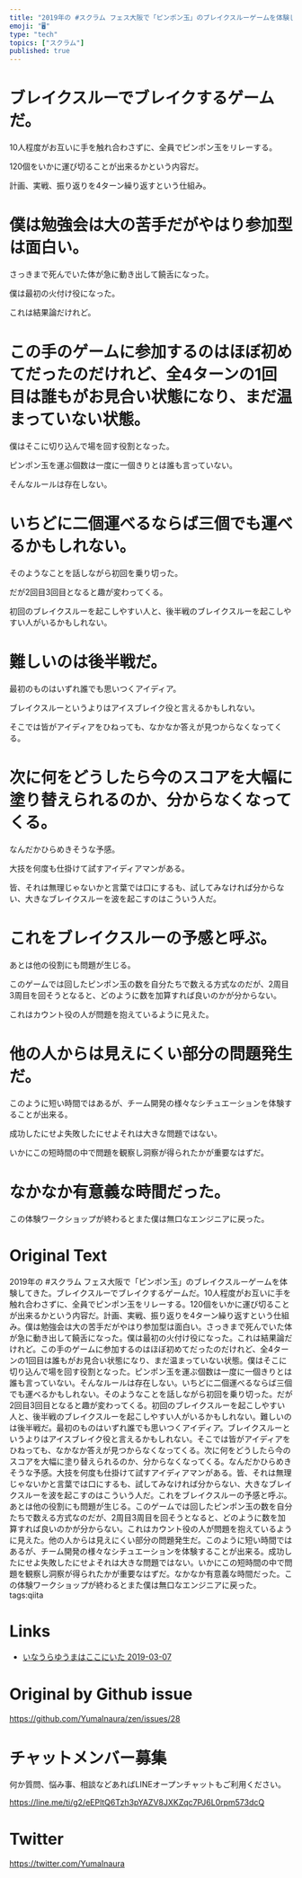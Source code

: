 ```yaml
---
title: "2019年の #スクラム フェス大阪で「ピンポン玉」のブレイクスルーゲームを体験してきた"
emoji: "🖥"
type: "tech"
topics: ["スクラム"]
published: true
---
```


# ブレイクスルーでブレイクするゲームだ。

10人程度がお互いに手を触れ合わさずに、全員でピンポン玉をリレーする。

120個をいかに運び切ることが出来るかという内容だ。

計画、実戦、振り返りを4ターン繰り返すという仕組み。

# 僕は勉強会は大の苦手だがやはり参加型は面白い。

さっきまで死んでいた体が急に動き出して饒舌になった。

僕は最初の火付け役になった。

これは結果論だけれど。

# この手のゲームに参加するのはほぼ初めてだったのだけれど、全4ターンの1回目は誰もがお見合い状態になり、まだ温まっていない状態。

僕はそこに切り込んで場を回す役割となった。

ピンポン玉を運ぶ個数は一度に一個きりとは誰も言っていない。

そんなルールは存在しない。

# いちどに二個運べるならば三個でも運べるかもしれない。

そのようなことを話しながら初回を乗り切った。

だが2回目3回目となると趣が変わってくる。

初回のブレイクスルーを起こしやすい人と、後半戦のブレイクスルーを起こしやすい人がいるかもしれない。

# 難しいのは後半戦だ。

最初のものはいずれ誰でも思いつくアイディア。

ブレイクスルーというよりはアイスブレイク役と言えるかもしれない。

そこでは皆がアイディアをひねっても、なかなか答えが見つからなくなってくる。

# 次に何をどうしたら今のスコアを大幅に塗り替えられるのか、分からなくなってくる。

なんだかひらめきそうな予感。

大技を何度も仕掛けて試すアイディアマンがある。

皆、それは無理じゃないかと言葉では口にするも、試してみなければ分からない、大きなブレイクスルーを波を起こすのはこういう人だ。

# これをブレイクスルーの予感と呼ぶ。

あとは他の役割にも問題が生じる。

このゲームでは回したピンポン玉の数を自分たちで数える方式なのだが、2周目3周目を回そうとなると、どのように数を加算すれば良いのかが分からない。

これはカウント役の人が問題を抱えているように見えた。

# 他の人からは見えにくい部分の問題発生だ。

このように短い時間ではあるが、チーム開発の様々なシチュエーションを体験することが出来る。

成功したにせよ失敗したにせよそれは大きな問題ではない。

いかにこの短時間の中で問題を観察し洞察が得られたかが重要なはずだ。

# なかなか有意義な時間だった。

この体験ワークショップが終わるとまた僕は無口なエンジニアに戻った。

# Original Text

2019年の #スクラム フェス大阪で「ピンポン玉」のブレイクスルーゲームを体験してきた。ブレイクスルーでブレイクするゲームだ。10人程度がお互いに手を触れ合わさずに、全員でピンポン玉をリレーする。120個をいかに運び切ることが出来るかという内容だ。計画、実戦、振り返りを4ターン繰り返すという仕組み。僕は勉強会は大の苦手だがやはり参加型は面白い。さっきまで死んでいた体が急に動き出して饒舌になった。僕は最初の火付け役になった。これは結果論だけれど。この手のゲームに参加するのはほぼ初めてだったのだけれど、全4ターンの1回目は誰もがお見合い状態になり、まだ温まっていない状態。僕はそこに切り込んで場を回す役割となった。ピンポン玉を運ぶ個数は一度に一個きりとは誰も言っていない。そんなルールは存在しない。いちどに二個運べるならば三個でも運べるかもしれない。そのようなことを話しながら初回を乗り切った。だが2回目3回目となると趣が変わってくる。初回のブレイクスルーを起こしやすい人と、後半戦のブレイクスルーを起こしやすい人がいるかもしれない。難しいのは後半戦だ。最初のものはいずれ誰でも思いつくアイディア。ブレイクスルーというよりはアイスブレイク役と言えるかもしれない。そこでは皆がアイディアをひねっても、なかなか答えが見つからなくなってくる。次に何をどうしたら今のスコアを大幅に塗り替えられるのか、分からなくなってくる。なんだかひらめきそうな予感。大技を何度も仕掛けて試すアイディアマンがある。皆、それは無理じゃないかと言葉では口にするも、試してみなければ分からない、大きなブレイクスルーを波を起こすのはこういう人だ。これをブレイクスルーの予感と呼ぶ。あとは他の役割にも問題が生じる。このゲームでは回したピンポン玉の数を自分たちで数える方式なのだが、2周目3周目を回そうとなると、どのように数を加算すれば良いのかが分からない。これはカウント役の人が問題を抱えているように見えた。他の人からは見えにくい部分の問題発生だ。このように短い時間ではあるが、チーム開発の様々なシチュエーションを体験することが出来る。成功したにせよ失敗したにせよそれは大きな問題ではない。いかにこの短時間の中で問題を観察し洞察が得られたかが重要なはずだ。なかなか有意義な時間だった。この体験ワークショップが終わるとまた僕は無口なエンジニアに戻った。tags:qiita

# Links

- [いなうらゆうまはここにいた 2019-03-07](https://github.com/YumaInaura/YumaInaura/issues/656#s1551934406)



# Original by Github issue

https://github.com/YumaInaura/zen/issues/28








<!-- Update From Qiita API -->

# チャットメンバー募集


何か質問、悩み事、相談などあればLINEオープンチャットもご利用ください。

https://line.me/ti/g2/eEPltQ6Tzh3pYAZV8JXKZqc7PJ6L0rpm573dcQ





# Twitter


https://twitter.com/YumaInaura


<!-- Update From Qiita API -->


